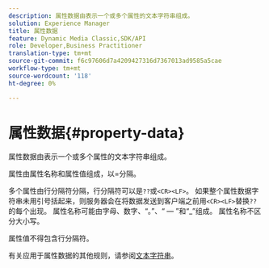 ```yaml
---
description: 属性数据由表示一个或多个属性的文本字符串组成。
solution: Experience Manager
title: 属性数据
feature: Dynamic Media Classic,SDK/API
role: Developer,Business Practitioner
translation-type: tm+mt
source-git-commit: f6c97606d7a4209427316d7367013ad9585a5cae
workflow-type: tm+mt
source-wordcount: '118'
ht-degree: 0%

---
```



# 属性数据{#property-data}

属性数据由表示一个或多个属性的文本字符串组成。

属性由属性名称和属性值组成，以=分隔。

多个属性由行分隔符分隔，行分隔符可以是`??`或`<CR><LF>`。 如果整个属性数据字符串未用引号括起来，则服务器会在将数据发送到客户端之前用`<CR><LF>`替换`??`的每个出现。 属性名称可能由字母、数字、“。”、“ — ”和“_”组成。 属性名称不区分大小写。

属性值不得包含行分隔符。

有关应用于属性数据的其他规则，请参阅[文本字符串](../../../../../../is-api/image-catalog/image-serving-api-ref/c-image-catalog-reference/c-overview/c-common-data-types/r-text-string.md#reference-ae0a9e181b0e40c6bcdb43af7f481d63)。
